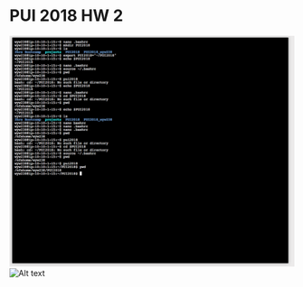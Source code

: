 # PUI 2018 HW 2

![Alt text](../HW1_wyw238/image/1.png)
![Alt text](PUI2018_wyw238/PUI2018_wyw238/HW1_wyw238/image/2.png)
